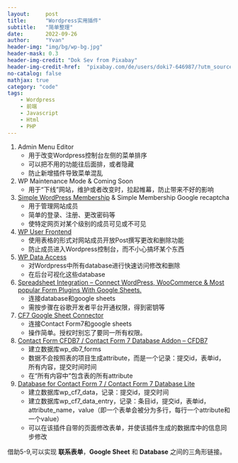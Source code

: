 ```yaml
---
layout:     post
title:      "Wordpress实用插件"
subtitle:   "简单整理"
date:       2022-09-26
author:     "Yvan"
header-img: "img/bg/wp-bg.jpg"
header-mask: 0.3
header-img-credit: "Dok Sev from Pixabay"
header-img-credit-href:  "pixabay.com/de/users/doki7-646987/?utm_source=link-attribution&amp;utm_medium=referral&amp;utm_campaign=image&amp;utm_content=581849"
no-catalog: false
mathjax: true
category: "code"
tags:
    - Wordpress
    - 前端
    - Javascript
    - Html
    - PHP
---
```


1. Admin Menu Editor
    - 用于改变Wordpress控制台左侧的菜单排序
    - 可以把不用的功能往后面排，或者隐藏
    - 防止新增插件导致菜单混乱
2. WP Maintenance Mode & Coming Soon
    - 用于“下线”网站，维护或者改变时，拉起帷幕，防止带来不好的影响
3. [Simple WordPress Membership](https://wordpress.org/plugins/simple-membership/) & Simple Membership Google recaptcha
    - 用于管理网站成员
    - 简单的登录、注册、更改密码等
    - 使特定网页对某个级别的成员可见或不可见
4. [WP User Frontend](https://wordpress.org/plugins/wp-user-frontend/)
    - 使用表格的形式对网站成员开放Post撰写更改和删除功能
    - 防止成员进入Wordpress控制台，而不小心搞坏某个东西
5. [WP Data Access](https://wordpress.org/plugins/wp-data-access/)
    - 对Wordpress中所有database进行快速访问修改和删除
    - 在后台可视化这些database
6. [Spreadsheet Integration – Connect WordPress, WooCommerce & Most popular Form Plugins With Google Sheets.](https://wordpress.org/plugins/wpgsi/)
    - 连接database和google sheets
    - 需按步骤在谷歌开发者平台开通权限，得到密钥等
7. [CF7 Google Sheet Connector](https://cn.wordpress.org/plugins/cf7-google-sheets-connector/)
    - 连接Contact Form7和google sheets
    - 操作简单。授权时别忘了要同一所有权限。
8. [Contact Form CFDB7 / Contact Form 7 Database Addon – CFDB7](https://cn.wordpress.org/plugins/contact-form-cfdb7/)
    - 建立数据库wp_db7_forms
    - 数据不会按照表的项目生成attribute，而是一个记录：提交id，表单id，所有内容，提交时间时间
    - 在“所有内容中”包含表的所有attribute
9. [Database for Contact Form 7 / Contact Form 7 Database Lite](https://wordpress.org/plugins/cf7-database/)
    - 建立数据库wp_cf7_data，记录：提交id，提交时间
    - 建立数据库wp_cf7_data_entry，记录：条目id，提交id，表单id，attribute_name，value（即一个表单会被分为多行，每行一个attribute和一个value）
    - 可以在该插件自带的页面修改表单，并使该插件生成的数据库中的信息同步修改

    
借助5-9,可以实现 **联系表单**，**Google Sheet** 和 **Database** 之间的三角形链接。

